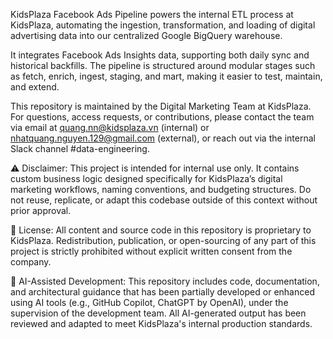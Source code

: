 KidsPlaza Facebook Ads Pipeline powers the internal ETL process at KidsPlaza, automating the ingestion, transformation, and loading of digital advertising data into our centralized Google BigQuery warehouse.

It integrates Facebook Ads Insights data, supporting both daily sync and historical backfills. The pipeline is structured around modular stages such as fetch, enrich, ingest, staging, and mart, making it easier to test, maintain, and extend.

This repository is maintained by the Digital Marketing Team at KidsPlaza. For questions, access requests, or contributions, please contact the team via email at quang.nn@kidsplaza.vn (internal) or nhatquang.nguyen.129@gmail.com (external), or reach out via the internal Slack channel #data-engineering.

⚠️ Disclaimer: This project is intended for internal use only. It contains custom business logic designed specifically for KidsPlaza’s digital marketing workflows, naming conventions, and budgeting structures. Do not reuse, replicate, or adapt this codebase outside of this context without prior approval.

📄 License: All content and source code in this repository is proprietary to KidsPlaza. Redistribution, publication, or open-sourcing of any part of this project is strictly prohibited without explicit written consent from the company.

🤖 AI-Assisted Development: This repository includes code, documentation, and architectural guidance that has been partially developed or enhanced using AI tools (e.g., GitHub Copilot, ChatGPT by OpenAI), under the supervision of the development team. All AI-generated output has been reviewed and adapted to meet KidsPlaza's internal production standards.